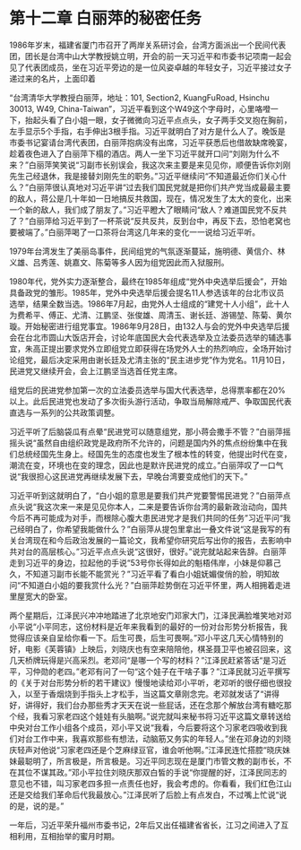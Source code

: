 # 第十二章 白丽萍的秘密任务

1986年岁末，福建省厦门市召开了两岸关系研讨会，台湾方面派出一个民间代表团，团长是台湾中山大学教授姚立明，开会的前一天习近平和市委书记项南一起会见了代表团成员，坐在习近平旁边的是一位风姿卓越的年轻女子，习近平接过女子递过来的名片，上面印着

“台湾清华大学教授白丽萍，地址：101, Section2, KuangFuRoad, Hsinchu 30013, W49, China-Taiwan”，习近平看到这个W49这个字母时，心里咯噔一下，抬起头看了白小姐一眼，女子微微向习近平点点头，女子两手交叉抱在胸前，左手显示5个手指，右手伸出3根手指。习近平就明白了对方是什么人了。晚饭是市委书记宴请台湾代表团，白丽萍抱病没有出席，习近平获悉后也借故缺席晚宴，趁着夜色进入了白丽萍下榻的酒店。两人一坐下习近平就开口问“刘刚为什么不来？”白丽萍笑笑说“习副市长别误会，我这次来主要是来见见你，顺便告诉你刘刚先生己经退休，我是接替刘刚先生的职务。”习近平继续问“不知道最近你们关心什么？”白丽萍很认真地对习近平讲“过去我们国民党就是把你们共产党当成最最主要的敌人，蒋公是几十年如一日地搞反共救国，现在，情况发生了太大的变化，出来一个新的敌人，我们成了朋友了。”习近平瞪大了眼睛问“敌人？难道国民党不反共了？”白丽萍给习近平到了一杯茶说“反共反共，反到台中，再反下去，恐怕老窝也要被端了。”白丽萍喝了一口茶将台湾这几年来的变化一一说给习近平听。

1979年台湾发生了美丽岛事件，民间组党的气氛逐渐蔓延，施明德、黄信介、林义雄、吕秀莲、姚嘉文、陈菊等多人因为组党因此而入狱服刑。

1980年代，党外实力逐渐整合，最终在1985年组成“党外中央选举后援会”，开始具备政党的雏形。1985年，党外中央选举后援会提名11人参选该年的台北市议员选举，结果全数当选。1986年7月起，由党外人士组成的“建党十人小组”，此十人为费希平、傅正、尤清、江鹏坚、张俊雄、周清玉、谢长廷、游锡堃、陈菊、黄尔璇。开始秘密进行组党事宜。1986年9月28日，由132人与会的党外中央选举后援会在台北市圆山大饭店开会，讨论年底国民大会代表选举及立法委员选举的辅选事宜，朱高正提出要求党外立即组党立即获得在场党外人士的热烈响应，全场开始讨论组党，最后决定采用由谢长廷及尤清主张的“民主进步党”作为党名。11月10日，民进党又继续开会，会上江鹏坚当选首任党主席。

组党后的民进党参加第一次的立法委员选举与国大代表选举，总得票率都在20%以上。此后民进党也发动了多次街头游行活动，争取当局解除戒严、争取国民代表直选与一系列的公共政策调整。

习近平听了后脑袋瓜有点晕“民进党可以随意组党，那小蒋会撒手不管？”白丽萍摇摇头说“虽然自由组织政党是政府所不允许的，问题是国内外的焦点纷纷集中在我们总统经国先生身上。经国先生的态度也发生了根本性的转变，他提出时代在变，潮流在变，环境也在变的理念，因此也是默许民进党的成立。”白丽萍叹了一口气说“我很担心这民进党再继续发展下去，早晚台湾要变成他们的天下。”

习近平听到这就明白了，“白小姐的意思是要我们共产党要警惕民进党？”白丽萍点点头说“我这次来一来是见见你本人，二来是要告诉你台湾的最新政治动向，国共今后不再可能成为对手，而根除心腹大患民进党才是我们共同的任务”习近平问“我己经明白了，你希望我能做什么？”白丽萍从提包里拿出一叠文件说“这是我写的有关台湾现在和今后政治发展的一篇论文，我希望你研究后写出你的报告，去影响中共对台的高层核心。”习近平点点头说“这很好，很好。”说完就站起来告辞。白丽萍走到习近平的身边，拉起他的手说“53号你长得如此的魁梧伟岸，小妹是仰慕己久，不知道习副市长能不能赏光？”习近平看了看白小姐妩媚俊俏的脸，明知故问“不知道白小姐的要我赏什么光？”白丽萍趁势倒在习近平怀里，两人相拥着走进里屋宽大的卧室。

两个星期后，江泽民兴冲冲地踏进了北京地安门邓家大门，江泽民满脸堆笑地对邓小平说“小平同志，这份材料是近年来我看到的最好的一份对台形势分析报告，我觉得应该亲自呈给你看一下。后生可畏，后生可畏啊。”邓小平这几天心情特别的好，电影《芙蓉镇》上映后，刘晓庆也有空来陪陪他，棋圣聂卫平也被召回来，这几天桥牌玩得是兴高采烈。老邓问“是哪一个写的材料？”江泽民赶紧答话“是习近平，习仲勋的老四。”老邓有问了一句“这个娃子在干啥子事？”江泽民就习近平撰写的《关于对台形势分析的若干建议》慢慢地读给邓小平听，老邓听的很仔细也很投入，以至于香烟烧到手指头上才松手，当这篇文章刚念完。老邓就发话了“讲得好，讲得好，我们台办那些秀才天天在说一些屁话，还在念那个解放台湾有糖吃那个经，我看习家老四这个娃娃有头脑啊。”说完就叫来秘书将习近平这篇文章转送给中央对台工作小组各个成员，邓小平又说“我看，今后要将这个习家老四吸收到我们对台工作中来，我喜欢那些有想法，动脑筋又务实的年轻人。”坐在邓身边的刘晓庆轻声对他说“习家老四还是个芝麻绿豆官，谁会听他啊。”江泽民连忙搭腔“晓庆妹妹最聪明了，所言极是，所言极是。习近平同志现在是厦门市管文教的副市长，不在其位不谋其政。”邓小平拉住刘晓庆那双白皙的手说“你提醒的好，江泽民同志的意见也不错，叫习家老四多担一点责任也好，我会考虑的。你看看，我们红色江山还是交给我们革命后代我最放心。”江泽民听了后脸上有点发白，不过嘴上忙说“说的是，说的是。”

一年后，习近平荣升福州市委书记，2年后又出任福建省省长，江习之间进入了互相利用，互相抬举的蜜月时期。
